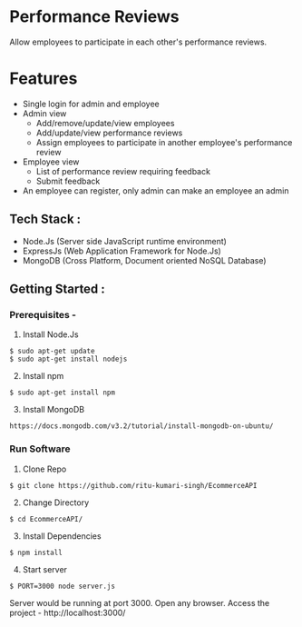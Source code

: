 # Performance Reviews
Allow employees to participate in each other's performance reviews.


# Features 
* Single login for admin and employee
* Admin view 
  * Add/remove/update/view employees
  * Add/update/view performance reviews
  * Assign employees to participate in another employee's performance review 
* Employee view
  * List of performance review requiring feedback
  * Submit feedback
* An employee can register, only admin can make an employee an admin


## Tech Stack :
* Node.Js (Server side JavaScript runtime environment)
* ExpressJs (Web Application Framework for Node.Js)
* MongoDB (Cross Platform, Document oriented NoSQL Database)

## Getting Started :

### Prerequisites -

1. Install Node.Js
```
$ sudo apt-get update
$ sudo apt-get install nodejs
```
2. Install npm
```
$ sudo apt-get install npm
```
3. Install MongoDB
```
https://docs.mongodb.com/v3.2/tutorial/install-mongodb-on-ubuntu/
```
### Run Software

1. Clone Repo
```
$ git clone https://github.com/ritu-kumari-singh/EcommerceAPI
```
2. Change Directory
```
$ cd EcommerceAPI/
```
3. Install Dependencies 
```
$ npm install
```
4. Start server
```
$ PORT=3000 node server.js
```

Server would be running at port 3000. Open any browser. Access the project - http://localhost:3000/
